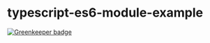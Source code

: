 # typescript-es6-module-example

[![Greenkeeper badge](https://badges.greenkeeper.io/42tg/typescript-es6-module-example.svg)](https://greenkeeper.io/)
